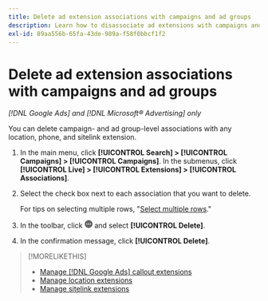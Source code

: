 ```yaml
---
title: Delete ad extension associations with campaigns and ad groups
description: Learn how to disassociate ad extensions with campaigns and ad groups.
exl-id: 89aa556b-65fa-43de-989a-f58f0bbcf1f2
---
```

# Delete ad extension associations with campaigns and ad groups

*[!DNL Google Ads] and [!DNL Microsoft® Advertising] only*

You can delete campaign- and ad group-level associations with any location, phone, and sitelink extension.

1. In the main menu, click **[!UICONTROL Search] > [!UICONTROL Campaigns] > [!UICONTROL Campaigns]**. In the submenus, click **[!UICONTROL Live] > [!UICONTROL Extensions] > [!UICONTROL Associations]**.

1. Select the check box next to each association that you want to delete.

   For tips on selecting multiple rows, "[Select multiple rows](/help/search-social-commerce/common-tasks/navigation-editing-selection/multiple-rows-select.md)."

1. In the toolbar, click ![More](/help/search-social-commerce/assets/more.png "More") and select **[!UICONTROL Delete]**.

1. In the confirmation message, click **[!UICONTROL Delete]**.

>[!MORELIKETHIS]
>
>* [Manage [!DNL Google Ads] callout extensions](/help/search-social-commerce/campaign-management/campaigns/callout-extension-manage.md)
>* [Manage location extensions](location-extension-manage.md)
>* [Manage sitelink extensions](sitelink-extension-manage.md)
